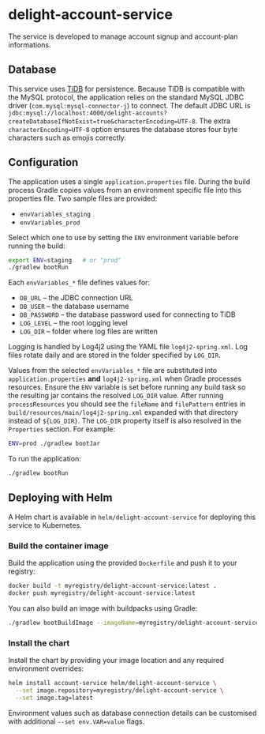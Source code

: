 # delight-account-service
The service is developed to manage account signup and account-plan informations.

## Database
This service uses [TiDB](https://tidb.io) for persistence. Because TiDB is
compatible with the MySQL protocol, the application relies on the standard
MySQL JDBC driver (`com.mysql:mysql-connector-j`) to connect. The default JDBC
URL is `jdbc:mysql://localhost:4000/delight-accounts?createDatabaseIfNotExist=true&characterEncoding=UTF-8`.
The extra `characterEncoding=UTF-8` option ensures the database stores four byte characters such as emojis correctly.

## Configuration
The application uses a single `application.properties` file. During the build
process Gradle copies values from an environment specific file into this
properties file. Two sample files are provided:

- `envVariables_staging`
- `envVariables_prod`

Select which one to use by setting the `ENV` environment variable before
running the build:

```bash
export ENV=staging   # or "prod"
./gradlew bootRun
```

Each `envVariables_*` file defines values for:

- `DB_URL` – the JDBC connection URL
- `DB_USER` – the database username
- `DB_PASSWORD` – the database password used for connecting to TiDB
- `LOG_LEVEL` – the root logging level
- `LOG_DIR` – folder where log files are written

Logging is handled by Log4j2 using the YAML file `log4j2-spring.xml`. Log files
rotate daily and are stored in the folder specified by `LOG_DIR`.

Values from the selected `envVariables_*` file are substituted into
`application.properties` **and** `log4j2-spring.xml` when Gradle processes
resources. Ensure the `ENV` variable is set before running any build task so the
resulting jar contains the resolved `LOG_DIR` value. After running
`processResources` you should see the `fileName` and `filePattern` entries in
`build/resources/main/log4j2-spring.xml` expanded with that directory instead of
`${LOG_DIR}`. The `LOG_DIR` property itself is also resolved in the
`Properties` section. For example:

```bash
ENV=prod ./gradlew bootJar
```

To run the application:

```bash
./gradlew bootRun
```

## Deploying with Helm
A Helm chart is available in `helm/delight-account-service` for deploying this service to Kubernetes.

### Build the container image
Build the application using the provided `Dockerfile` and push it to your registry:

```bash
docker build -t myregistry/delight-account-service:latest .
docker push myregistry/delight-account-service:latest
```

You can also build an image with buildpacks using Gradle:

```bash
./gradlew bootBuildImage --imageName=myregistry/delight-account-service:latest
```

### Install the chart
Install the chart by providing your image location and any required environment overrides:

```bash
helm install account-service helm/delight-account-service \
  --set image.repository=myregistry/delight-account-service \
  --set image.tag=latest
```

Environment values such as database connection details can be customised with additional `--set env.VAR=value` flags.
